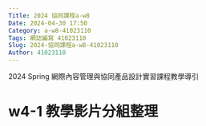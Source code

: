 ```yaml
---
Title: 2024 協同課程a-w8
Date: 2024-04-30 17:50
Category: a-w8-41023110
Tags: 網誌編寫 41023110
Slug: 2024-協同課程a-w8-41023110
Author: 41023110
---
```


2024 Spring 網際內容管理與協同產品設計實習課程教學導引

<!-- PELICAN_END_SUMMARY -->

# w4-1 教學影片分組整理